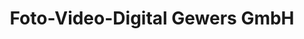 ---
title: "Foto-Video-Digital Gewers GmbH"
url: /vreden/foto-video-digital-gewers-gmbh/
shop: Foto
---